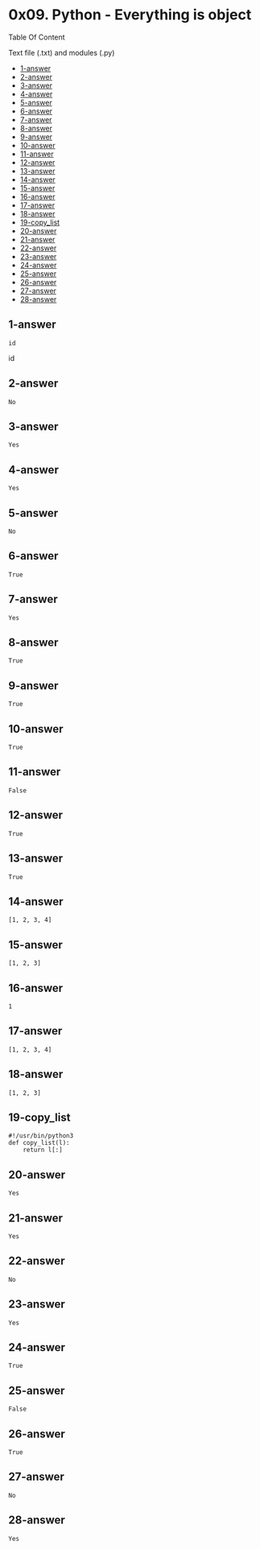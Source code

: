 # 0x09. Python - Everything is object

Table Of Content

Text file (.txt) and modules (.py)

- [1-answer](#1-answer)
- [2-answer](#2-answer)
- [3-answer](#3-answer)
- [4-answer](#4-answer)
- [5-answer](#5-answer)
- [6-answer](#6-answer)
- [7-answer](#7-answer)
- [8-answer](#8-answer)
- [9-answer](#9-answer)
- [10-answer](#10-answer)
- [11-answer](#11-answer)
- [12-answer](#12-answer)
- [13-answer](#13-answer)
- [14-answer](#14-answer)
- [15-answer](#15-answer)
- [16-answer](#16-answer)
- [17-answer](#16-answer)
- [18-answer](#16-answer)
- [19-copy_list](#19-copy_list)
- [20-answer](#20-answer)
- [21-answer](#21-answer)
- [22-answer](#22-answer)
- [23-answer](#23-answer)
- [24-answer](#24-answer)
- [25-answer](#25-answer)
- [26-answer](#26-answer)
- [27-answer](#27-answer)
- [28-answer](#28-answer)

## 1-answer

``` shell
id
```

id

## 2-answer

``` shell
No
```

## 3-answer
``` shell
Yes
```


## 4-answer
``` shell
Yes
```

## 5-answer
``` shell
No
```

## 6-answer

``` shell
True
```

## 7-answer

``` shell
Yes
```

## 8-answer
``` shell
True
```

## 9-answer
``` shell
True
```

## 10-answer
``` shell
True
```

## 11-answer
``` shell
False
```

## 12-answer
``` shell
True
```

## 13-answer
``` shell
True
```

## 14-answer

``` shell
[1, 2, 3, 4]
```

## 15-answer

``` shell
[1, 2, 3]
```

## 16-answer

``` shell
1
```

## 17-answer

``` shell
[1, 2, 3, 4]
```

## 18-answer

``` shell
[1, 2, 3]
```

## 19-copy_list

``` shell
#!/usr/bin/python3
def copy_list(l):
    return l[:]
```

## 20-answer

``` shell
Yes
```

## 21-answer

``` shell
Yes
```

## 22-answer

``` shell
No
```

## 23-answer

``` shell
Yes
```

## 24-answer

``` shell
True
```

## 25-answer

``` shell
False
```

## 26-answer

``` shell
True
```

## 27-answer

``` shell
No
```

## 28-answer
``` shell
Yes
```
